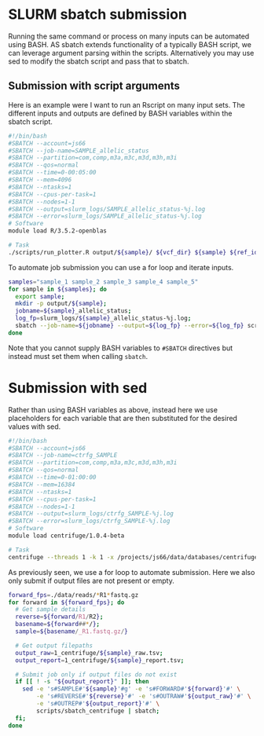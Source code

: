 # SLURM sbatch submission
Running the same command or process on many inputs can be automated using BASH. AS sbatch extends functionality of a
typically BASH script, we can leverage argument parsing within the scripts. Alternatively you may use sed to modify the
sbatch script and pass that to sbatch.

## Submission with script arguments
Here is an example were I want to run an Rscript on many input sets. The different inputs and outputs are defined by BASH
variables within the sbatch script.
```bash
#!/bin/bash
#SBATCH --account=js66
#SBATCH --job-name=SAMPLE_allelic_status
#SBATCH --partition=com,comp,m3a,m3c,m3d,m3h,m3i
#SBATCH --qos=normal
#SBATCH --time=0-00:05:00
#SBATCH --mem=4096
#SBATCH --ntasks=1
#SBATCH --cpus-per-task=1
#SBATCH --nodes=1-1
#SBATCH --output=slurm_logs/SAMPLE_allelic_status-%j.log
#SBATCH --error=slurm_logs/SAMPLE_allelic_status-%j.log
# Software
module load R/3.5.2-openblas

# Task
./scripts/run_plotter.R output/${sample}/ ${vcf_dir} ${sample} ${ref_id} ${ref_fp};
```

To automate job submission you can use a for loop and iterate inputs.
```bash
samples="sample_1 sample_2 sample_3 sample_4 sample_5"
for sample in ${samples}; do
  export sample;
  mkdir -p output/${sample};
  jobname=${sample}_allelic_status;
  log_fp=slurm_logs/${sample}_allelic_status-%j.log;
  sbatch --job-name=${jobname} --output=${log_fp} --error=${log_fp} scripts/sbatch_plot;
done
```

Note that you cannot supply BASH variables to `#SBATCH` directives but instead must set them when calling `sbatch`.


# Submission with sed
Rather than using BASH variables as above, instead here we use placeholders for each variable that are then substituted for
the desired values with sed.
```bash
#!/bin/bash
#SBATCH --account=js66
#SBATCH --job-name=ctrfg_SAMPLE
#SBATCH --partition=com,comp,m3a,m3c,m3d,m3h,m3i
#SBATCH --qos=normal
#SBATCH --time=0-01:00:00
#SBATCH --mem=16384
#SBATCH --ntasks=1
#SBATCH --cpus-per-task=1
#SBATCH --nodes=1-1
#SBATCH --output=slurm_logs/ctrfg_SAMPLE-%j.log
#SBATCH --error=slurm_logs/ctrfg_SAMPLE-%j.log
# Software
module load centrifuge/1.0.4-beta

# Task
centrifuge --threads 1 -k 1 -x /projects/js66/data/databases/centrifuge/default/p+h+v -1 FORWARD -2 REVERSE -S OUTRAW --report-file OUTREP
```

As previously seen, we use a for loop to automate submission. Here we also only submit if output files are not present or
empty.
```bash
forward_fps=./data/reads/*R1*fastq.gz
for forward in ${forward_fps}; do
  # Get sample details
  reverse=${forward/R1/R2};
  basename=${forward##*/};
  sample=${basename/_R1.fastq.gz/}

  # Get output filepaths
  output_raw=1_centrifuge/${sample}_raw.tsv;
  output_report=1_centrifuge/${sample}_report.tsv;

  # Submit job only if output files do not exist
  if [[ ! -s "${output_report}" ]]; then
    sed -e 's#SAMPLE#'${sample}'#g' -e 's#FORWARD#'${forward}'#' \
        -e 's#REVERSE#'${reverse}'#' -e 's#OUTRAW#'${output_raw}'#' \
        -e 's#OUTREP#'${output_report}'#' \
        scripts/sbatch_centrifuge | sbatch;
  fi;
done
```

